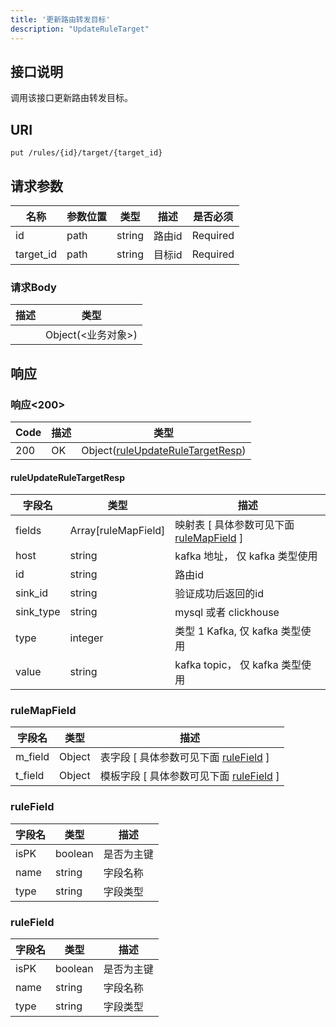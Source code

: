 ```yaml
---
title: '更新路由转发目标'
description: "UpdateRuleTarget"
---
```

## 接口说明
调用该接口更新路由转发目标。

## URI

```
put /rules/{id}/target/{target_id}
```

## 请求参数

| 名称 | 参数位置 | 类型 | 描述 |  是否必须 |
| ---- | ---------- | ----------- | ----------- | ----------- |    
| id | path | string | 路由id |  Required | 
| target_id | path | string | 目标id |  Required | 

### 请求Body 
| 描述 | 类型 |
| ----------- | ------ |
|  | Object(<业务对象>) |

## 响应


### 响应<200>
| Code | 描述 | 类型 |
| ---- | ----------- | ------ | 
| 200 | OK | Object([ruleUpdateRuleTargetResp](#ruleUpdateRuleTargetResp)) |

#### ruleUpdateRuleTargetResp

| 字段名 | 类型 | 描述 |
| ---- | ---- | ----------- |  
| fields | Array[ruleMapField] | 映射表 [ 具体参数可见下面 [ruleMapField](#ruleMapField) ] | 
| host | string | kafka 地址， 仅 kafka 类型使用 | 
| id | string | 路由id | 
| sink_id | string | 验证成功后返回的id | 
| sink_type | string | mysql 或者 clickhouse | 
| type | integer | 类型 1 Kafka, 仅 kafka 类型使用 | 
| value | string | kafka topic， 仅 kafka 类型使用 |


### ruleMapField
| 字段名 | 类型 | 描述 |
| ---- | ---- | ----------- |
| m_field | Object | 表字段 [ 具体参数可见下面 [ruleField](#ruleField) ]  |
| t_field | Object | 模板字段 [ 具体参数可见下面 [ruleField](#ruleField) ]  |


### ruleField
| 字段名 | 类型 | 描述 |
| ---- | ---- | ----------- | 
| isPK | boolean | 是否为主键 | 
| name | string | 字段名称 | 
| type | string | 字段类型 |


### ruleField
| 字段名 | 类型 | 描述 |
| ---- | ---- | ----------- | 
| isPK | boolean | 是否为主键 | 
| name | string | 字段名称 | 
| type | string | 字段类型 |







